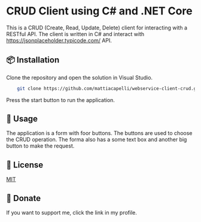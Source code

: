 # CRUD Client using C# and .NET Core

This is a CRUD (Create, Read, Update, Delete) client for interacting with a RESTful API. The client is written in C# and interact with https://jsonplaceholder.typicode.com/ API.

## 📦 Installation

Clone the repository and open the solution in Visual Studio.
    
```bash
    git clone https://github.com/mattiacapelli/webservice-client-crud.git
```

Press the start button to run the application.

## 🚀 Usage

The application is a form with foor buttons. The buttons are used to choose the CRUD operation. The forma also has a some text box and another big button to make the request.

## 📝 License

[MIT](https://choosealicense.com/licenses/mit/)

## 💸 Donate

If you want to support me, click the link in my profile.